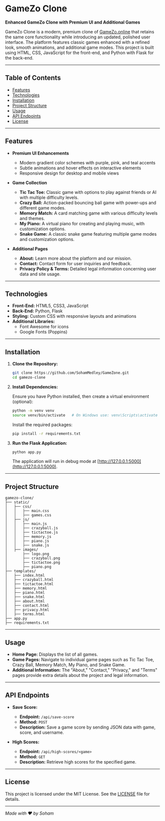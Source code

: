 # GameZo Clone

**Enhanced GameZo Clone with Premium UI and Additional Games**

GameZo Clone is a modern, premium clone of [GameZo.online](https://gamezo.online) that retains the same core functionality while introducing an updated, polished user interface. The platform features classic games enhanced with a refined look, smooth animations, and additional game modes. This project is built using HTML, CSS, JavaScript for the front-end, and Python with Flask for the back-end.

---

## Table of Contents

- [Features](#features)
- [Technologies](#technologies)
- [Installation](#installation)
- [Project Structure](#project-structure)
- [Usage](#usage)
- [API Endpoints](#api-endpoints)
- [License](#license)

---

## Features

- **Premium UI Enhancements**
  - Modern gradient color schemes with purple, pink, and teal accents
  - Subtle animations and hover effects on interactive elements
  - Responsive design for desktop and mobile views

- **Game Collection**
  - **Tic Tac Toe:** Classic game with options to play against friends or AI with multiple difficulty levels.
  - **Crazy Ball:** Action-packed bouncing ball game with power-ups and different game modes.
  - **Memory Match:** A card matching game with various difficulty levels and themes.
  - **My Piano:** A virtual piano for creating and playing music, with customization options.
  - **Snake Game:** A classic snake game featuring multiple game modes and customization options.

- **Additional Pages**
  - **About:** Learn more about the platform and our mission.
  - **Contact:** Contact form for user inquiries and feedback.
  - **Privacy Policy & Terms:** Detailed legal information concerning user data and site usage.

---

## Technologies

- **Front-End:** HTML5, CSS3, JavaScript
- **Back-End:** Python, Flask
- **Styling:** Custom CSS with responsive layouts and animations
- **Additional Libraries:**
  - Font Awesome for icons
  - Google Fonts (Poppins)

---

## Installation

1. **Clone the Repository:**

   ```bash
   git clone https://github.com/SohamMedley/GameZone.git
   cd gamezo-clone
   ```

2. **Install Dependencies:**

   Ensure you have Python installed, then create a virtual environment (optional):

   ```bash
   python -m venv venv
   source venv/bin/activate   # On Windows use: venv\Scripts\activate
   ```

   Install the required packages:

   ```bash
   pip install -r requirements.txt
   ```

3. **Run the Flask Application:**

   ```bash
   python app.py
   ```

   The application will run in debug mode at [http://127.0.0.1:5000](http://127.0.0.1:5000).

---

## Project Structure

```
gamezo-clone/
├── static/
│   ├── css/
│   │   ├── main.css
│   │   ├── games.css
│   ├── js/
│   │   ├── main.js
│   │   ├── crazyball.js
│   │   ├── tictactoe.js
│   │   ├── memory.js
│   │   ├── piano.js
│   │   ├── snake.js
│   ├── images/
│       ├── logo.png
│       ├── crazyball.png
│       ├── tictactoe.png
│       ├── piano.png
├── templates/
│   ├── index.html
│   ├── crazyball.html
│   ├── tictactoe.html
│   ├── memory.html
│   ├── piano.html
│   ├── snake.html
│   ├── about.html
│   ├── contact.html
│   ├── privacy.html
│   ├── terms.html
├── app.py
├── requirements.txt
```

---

## Usage

- **Home Page:** Displays the list of all games.
- **Game Pages:** Navigate to individual game pages such as Tic Tac Toe, Crazy Ball, Memory Match, My Piano, and Snake Game.
- **Additional Information:** The "About," "Contact," "Privacy," and "Terms" pages provide extra details about the project and legal information.

---

## API Endpoints

- **Save Score:**
  - **Endpoint:** `/api/save-score`
  - **Method:** `POST`
  - **Description:** Save a game score by sending JSON data with game, score, and username.

- **High Scores:**
  - **Endpoint:** `/api/high-scores/<game>`
  - **Method:** `GET`
  - **Description:** Retrieve high scores for the specified game.

---

## License

This project is licensed under the MIT License. See the [LICENSE](LICENSE) file for details.

---

*Made with ❤️ by Soham*

